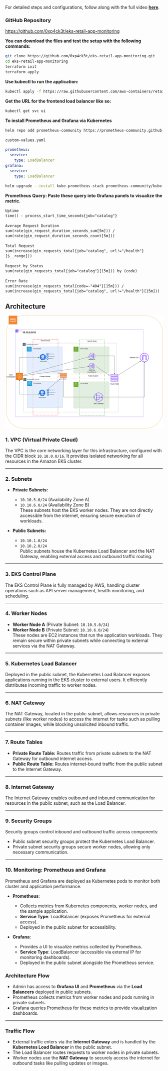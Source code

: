 For detailed steps and configurations, follow along with the full video [**here**](https://youtu.be/u7bRAD1k9Tk).

### GitHub Repository
https://github.com/0xp4ck3t/eks-retail-app-monitoring

**You can download the files and test the setup with the following commands:**

```bash
git clone https://github.com/0xp4ck3t/eks-retail-app-monitoring.git
cd eks-retail-app-monitoring
terraform init
terraform apply 
```
**Use kubectl to run the application:**

```bash
kubectl apply -f https://raw.githubusercontent.com/aws-containers/retail-store-sample-app/main/dist/kubernetes/deploy.yaml
```

**Get the URL for the frontend load balancer like so:**

```bash
kubectl get svc ui
```

**To install Prometheus and Grafana via Kubernetes**

```bash
helm repo add prometheus-community https://prometheus-community.github.io/helm-charts
```
`custom-values.yaml`
```yaml
prometheus:
  service:
    type: LoadBalancer
grafana:
  service:
    type: LoadBalancer
```
```bash
helm upgrade --install kube-prometheus-stack prometheus-community/kube-prometheus-stack -f custom-values.yaml
```
**Prometheus Query: Paste these query into Grafana panels to visualize the metric.**
```
Uptime
time() - process_start_time_seconds{job="catalog"}

Average Request Duration
sum(rate(gin_request_duration_seconds_sum[5m])) / sum(rate(gin_request_duration_seconds_count[5m]))

Total Request
sum(increase(gin_requests_total{job="catalog", url!="/health"}[$__range]))

Request by Status
sum(rate(gin_requests_total{job="catalog"}[15m])) by (code)

Error Rate 
sum(increase(gin_requests_total{code=~"404"}[15m])) / sum(increase(gin_requests_total{job="catalog", url!="/health"}[15m]))
```
## Architecture
![Architecture](https://raw.githubusercontent.com/0xp4ck3t/eks-retail-app-monitoring/refs/heads/main/architecture.png)


### **1. VPC (Virtual Private Cloud)**  
The VPC is the core networking layer for this infrastructure, configured with the CIDR block `10.10.0.0/16`. It provides isolated networking for all resources in the Amazon EKS cluster.

---

### **2. Subnets**  
- **Private Subnets:**  
  - `10.10.5.0/24` (Availability Zone A)  
  - `10.10.6.0/24` (Availability Zone B)  
  These subnets host the EKS worker nodes. They are not directly accessible from the internet, ensuring secure execution of workloads.  

- **Public Subnets:**  
  - `10.10.1.0/24`  
  - `10.10.2.0/24`  
  Public subnets house the Kubernetes Load Balancer and the NAT Gateway, enabling external access and outbound traffic routing.

---

### **3. EKS Control Plane**  
The EKS Control Plane is fully managed by AWS, handling cluster operations such as API server management, health monitoring, and scheduling.

---

### **4. Worker Nodes**  
- **Worker Node A** (Private Subnet: `10.10.5.0/24`)  
- **Worker Node B** (Private Subnet: `10.10.6.0/24`)  
These nodes are EC2 instances that run the application workloads. They remain secure within private subnets while connecting to external services via the NAT Gateway.

---

### **5. Kubernetes Load Balancer**  
Deployed in the public subnet, the Kubernetes Load Balancer exposes applications running in the EKS cluster to external users. It efficiently distributes incoming traffic to worker nodes.

---

### **6. NAT Gateway**  
The NAT Gateway, located in the public subnet, allows resources in private subnets (like worker nodes) to access the internet for tasks such as pulling container images, while blocking unsolicited inbound traffic.

---

### **7. Route Tables**  
- **Private Route Table:** Routes traffic from private subnets to the NAT Gateway for outbound internet access.  
- **Public Route Table:** Routes internet-bound traffic from the public subnet to the Internet Gateway.

---

### **8. Internet Gateway**  
The Internet Gateway enables outbound and inbound communication for resources in the public subnet, such as the Load Balancer.

---

### **9. Security Groups**  
Security groups control inbound and outbound traffic across components:  
- Public subnet security groups protect the Kubernetes Load Balancer.  
- Private subnet security groups secure worker nodes, allowing only necessary communication.

---

### **10. Monitoring: Prometheus and Grafana**  
Prometheus and Grafana are deployed as Kubernetes pods to monitor both cluster and application performance.

- **Prometheus**:  
  - Collects metrics from Kubernetes components, worker nodes, and the sample application.  
  - **Service Type**: LoadBalancer (exposes Prometheus for external access).  
  - Deployed in the public subnet for accessibility.  

- **Grafana**:  
  - Provides a UI to visualize metrics collected by Prometheus.  
  - **Service Type**: LoadBalancer (accessible via external IP for monitoring dashboards).  
  - Deployed in the public subnet alongside the Prometheus service.  

### Architecture Flow  
- Admin has access to **Grafana UI** and **Prometheus** via the **Load Balancers** deployed in public subnets.  
- Prometheus collects metrics from worker nodes and pods running in private subnets.  
- Grafana queries Prometheus for these metrics to provide visualization dashboards.

---

### **Traffic Flow**  
- External traffic enters via the **Internet Gateway** and is handled by the **Kubernetes Load Balancer** in the public subnet.  
- The Load Balancer routes requests to worker nodes in private subnets.  
- Worker nodes use the **NAT Gateway** to securely access the internet for outbound tasks like pulling updates or images.

